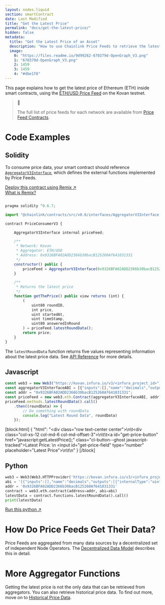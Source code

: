 ```yaml
---
layout: nodes.liquid
section: smartContract
date: Last Modified
title: "Get the Latest Price"
permalink: "docs/get-the-latest-price/"
hidden: false
metadata: 
  title: "Get the Latest Price of an Asset"
  description: "How to use Chainlink Price Feeds to retrieve the latest price of ETH in your smart contracts."
  image: 
    0: "https://files.readme.io/9d99262-670379d-OpenGraph_V3.png"
    1: "670379d-OpenGraph_V3.png"
    2: 1459
    3: 1459
    4: "#dbe1f8"
---
```

This page explains how to get the latest price of Ethereum (ETH) inside smart contracts, using the <a href="https://kovan.etherscan.io/address/0x9326BFA02ADD2366b30bacB125260Af641031331" target="_blank">ETH/USD Price Feed</a> on the Kovan testnet.

> 📘 
> 
> The full list of price feeds for each network are available from [Price Feed Contracts](../reference-contracts).

# Code Examples

## Solidity

To consume price data, your smart contract should reference <a href="https://github.com/smartcontractkit/chainlink/blob/master/evm-contracts/src/v0.6/interfaces/AggregatorV3Interface.sol" target="_blank">`AggregatorV3Interface`</a>, which defines the external functions implemented by Price Feeds.

<div class="row text-center center">
<div class="col-xs-12 col-md-6 col-md-offset-3">
<a href="https://remix.ethereum.org/#version=soljson-v0.6.7+commit.b8d736ae.js&optimize=false&evmVersion=null&gist=0c5928a00094810d2ba01fd8d1083581" target="_blank" class="cl-button--ghost solidity-tracked">Deploy this contract using Remix ↗</a>
</div>
<div class="col-xs-12 col-md-6 col-md-offset-3">
<a href="https://docs.chain.link/docs/example-walkthrough" target="_blank">What is Remix?</a>
</div>
</div>

```javascript Kovan

pragma solidity ^0.6.7;

import "@chainlink/contracts/src/v0.6/interfaces/AggregatorV3Interface.sol";

contract PriceConsumerV3 {

    AggregatorV3Interface internal priceFeed;

    /**
     * Network: Kovan
     * Aggregator: ETH/USD
     * Address: 0x9326BFA02ADD2366b30bacB125260Af641031331
     */
    constructor() public {
        priceFeed = AggregatorV3Interface(0x9326BFA02ADD2366b30bacB125260Af641031331);
    }

    /**
     * Returns the latest price
     */
    function getThePrice() public view returns (int) {
        (
            uint80 roundID, 
            int price,
            uint startedAt,
            uint timeStamp,
            uint80 answeredInRound
        ) = priceFeed.latestRoundData();
        return price;
    }
}
```

The `latestRoundData` function returns five values representing information about the latest price data. See [API Reference](../price-feeds-api-reference) for more details.

## Javascript
```javascript Kovan
const web3 = new Web3("https://kovan.infura.io/v3/<infura_project_id>");
const aggregatorV3InterfaceABI = [{"inputs":[],"name":"decimals","outputs":[{"internalType":"uint8","name":"","type":"uint8"}],"stateMutability":"view","type":"function"},{"inputs":[],"name":"description","outputs":[{"internalType":"string","name":"","type":"string"}],"stateMutability":"view","type":"function"},{"inputs":[{"internalType":"uint80","name":"_roundId","type":"uint80"}],"name":"getRoundData","outputs":[{"internalType":"uint80","name":"roundId","type":"uint80"},{"internalType":"int256","name":"answer","type":"int256"},{"internalType":"uint256","name":"startedAt","type":"uint256"},{"internalType":"uint256","name":"updatedAt","type":"uint256"},{"internalType":"uint80","name":"answeredInRound","type":"uint80"}],"stateMutability":"view","type":"function"},{"inputs":[],"name":"latestRoundData","outputs":[{"internalType":"uint80","name":"roundId","type":"uint80"},{"internalType":"int256","name":"answer","type":"int256"},{"internalType":"uint256","name":"startedAt","type":"uint256"},{"internalType":"uint256","name":"updatedAt","type":"uint256"},{"internalType":"uint80","name":"answeredInRound","type":"uint80"}],"stateMutability":"view","type":"function"},{"inputs":[],"name":"version","outputs":[{"internalType":"uint256","name":"","type":"uint256"}],"stateMutability":"view","type":"function"}];
const addr = "0x9326BFA02ADD2366b30bacB125260Af641031331";
const priceFeed = new web3.eth.Contract(aggregatorV3InterfaceABI, addr);
priceFeed.methods.latestRoundData().call()
    .then((roundData) => {
        // Do something with roundData
        console.log("Latest Round Data", roundData)
    });
```
[block:html]
{
  "html": "<div class=\"row text-center center\">\n\t<div class=\"col-xs-12 col-md-6 col-md-offset-3\">\n\t\t<a id=\"get-price-button\" href=\"javascript:getLatestPrice();\" class=\"cl-button--ghost javascript-tracked\">Latest Price: </a>\n    <input id=\"get-price-field\" type=\"number\" placeholder=\"Latest Price\"></input>\n\t</div>\n</div>"
}
[/block]
## Python

```python Kovan
web3 = Web3(Web3.HTTPProvider('https://kovan.infura.io/v3/<infura_project_id>'))
abi = '[{"inputs":[],"name":"decimals","outputs":[{"internalType":"uint8","name":"","type":"uint8"}],"stateMutability":"view","type":"function"},{"inputs":[],"name":"description","outputs":[{"internalType":"string","name":"","type":"string"}],"stateMutability":"view","type":"function"},{"inputs":[{"internalType":"uint80","name":"_roundId","type":"uint80"}],"name":"getRoundData","outputs":[{"internalType":"uint80","name":"roundId","type":"uint80"},{"internalType":"int256","name":"answer","type":"int256"},{"internalType":"uint256","name":"startedAt","type":"uint256"},{"internalType":"uint256","name":"updatedAt","type":"uint256"},{"internalType":"uint80","name":"answeredInRound","type":"uint80"}],"stateMutability":"view","type":"function"},{"inputs":[],"name":"latestRoundData","outputs":[{"internalType":"uint80","name":"roundId","type":"uint80"},{"internalType":"int256","name":"answer","type":"int256"},{"internalType":"uint256","name":"startedAt","type":"uint256"},{"internalType":"uint256","name":"updatedAt","type":"uint256"},{"internalType":"uint80","name":"answeredInRound","type":"uint80"}],"stateMutability":"view","type":"function"},{"inputs":[],"name":"version","outputs":[{"internalType":"uint256","name":"","type":"uint256"}],"stateMutability":"view","type":"function"}]'
addr = '0x9326BFA02ADD2366b30bacB125260Af641031331'
contract = web3.eth.contract(address=addr, abi=abi)
latestData = contract.functions.latestRoundData().call()
print(latestData)
```

<div class="row text-center center">
<div class="col-xs-12 col-md-6 col-md-offset-3">
<a href="https://repl.it/@alexroan/GetLatestPriceWeb3PY" target="_blank" class="cl-button--ghost python-tracked">Run this python ↗</a>
</div>
</div>

# How Do Price Feeds Get Their Data?

Price Feeds are aggregated from many data sources by a decentralized set of independent Node Operators. The [Decentralized Data Model](../architecture-decentralized-model) describes this in detail.

# More Aggregator Functions

Getting the latest price is not the only data that can be retrieved from aggregators. You can also retrieve historical price data. To find out more, move on to [Historical Price Data](../historical-price-data).